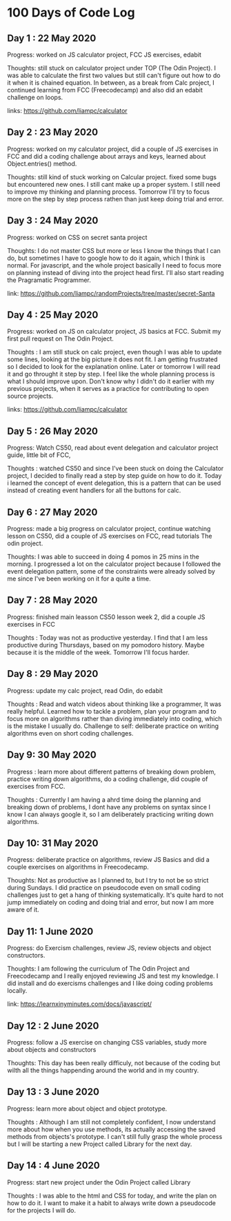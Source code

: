<!-- # 100 Days Of Code - Log

### Day 0: February 30, 2016 (Example 1)
##### (delete me or comment me out)

**Today's Progress**: Fixed CSS, worked on canvas functionality for the app.

**Thoughts:** I really struggled with CSS, but, overall, I feel like I am slowly getting better at it. Canvas is still new for me, but I managed to figure out some basic functionality.

**Link to work:** [Calculator App](http://www.example.com)

### Day 0: February 30, 2016 (Example 2)
##### (delete me or comment me out)

**Today's Progress**: Fixed CSS, worked on canvas functionality for the app.

**Thoughts**: I really struggled with CSS, but, overall, I feel like I am slowly getting better at it. Canvas is still new for me, but I managed to figure out some basic functionality.

**Link(s) to work**: [Calculator App](http://www.example.com)


### Day 1: June 27, Monday

**Today's Progress**: I've gone through many exercises on FreeCodeCamp.

**Thoughts** I've recently started coding, and it's a great feeling when I finally solve an algorithm challenge after a lot of attempts and hours spent.

**Link(s) to work**
1. [Find the Longest Word in a String](https://www.freecodecamp.com/challenges/find-the-longest-word-in-a-string)
2. [Title Case a Sentence](https://www.freecodecamp.com/challenges/title-case-a-sentence) -->



# 100 Days of Code Log

## Day 1 : 22 May 2020 

Progress: worked on JS calculator project, FCC JS exercises, edabit 

Thoughts: still stuck on calculator project under TOP (The Odin Project). I was able to calculate the first two values but still can't figure out how to do it when it is chained equation. In between, as a break from Calc project, I continued learning from FCC (Freecodecamp) and also did an edabit challenge on loops. 

links: https://github.com/liampc/calculator


## Day 2 : 23 May 2020 

Progress: worked on my calculator project, did a couple of JS exercises in FCC and did a coding challenge about arrays and keys, learned about Object.entries() method.

Thoughts: still kind of stuck working on Calcular project. fixed some bugs but encountered new ones. I still cant make up a proper system. I still need to improve my thinking and planning process. Tomorrow I'll try to focus more on the step by step process rathen than just keep doing trial and error. 


## Day 3 : 24 May 2020 

Progress: worked on CSS on secret santa project

Thoughts: I do not master CSS but more or less I know the things that I can do, but sometimes I have to google how to do it again, which I think is normal. For javascript, and the whole project basically I need to focus more on planning instead of diving into the project head first. I'll also start reading the Pragramatic Programmer.

link: https://github.com/liampc/randomProjects/tree/master/secret-Santa

## Day 4 : 25 May 2020 

Progress: worked on JS on calculator project, JS basics at FCC. Submit my first pull request on The Odin Project.

Thoughts : I am still stuck on calc project, even though I was able to update some lines, looking at the big picture it does not fit. I am getting frustrated so I decided to look for the explanation online. Later or tomorrow I will read it and go throught it step by step. I feel like the whole planning process is what I should improve upon.  Don't know why I didn't do it earlier with my previous projects, when it serves as a practice for contributing to open source projects. 

links: https://github.com/liampc/calculator


## Day 5 : 26 May 2020 

Progress: Watch CS50, read about event delegation and calculator project guide, little bit of FCC, 

Thoughts : watched CS50 and since I've been stuck on doing the Calculator project, I decided to finally read a step by step guide on how to do it. Today i learned the concept of event delegation, this is a pattern that can be used instead of creating event handlers for all the buttons for calc.


## Day 6 : 27 May 2020 

Progress: made a big progress on calculator project, continue watching lesson on CS50, did a couple of JS exercises on FCC, read tutorials The odin project.

Thoughts: I was able to succeed in doing 4 pomos in 25 mins in the morning. I progressed a lot on the calculator project because I followed the event delegation pattern, some of the constraints were already solved by me since I've been working on it for a quite a time. 


## Day 7 : 28 May 2020 

Progress: finished main leasson CS50 lesson week 2, did a couple JS exercises in FCC

Thoughts : Today was not as productive yesterday. I find that I am less productive during Thursdays, based on my pomodoro history. Maybe because it is the middle of the week. Tomorrow I'll focus harder.

## Day 8 : 29 May 2020 

Progress: update my calc project, read Odin, do edabit

Thoughts : Read and watch videos about thinking like a programmer, It was really helpful. Learned how to tackle a problem, plan your program and to focus more on algorithms rather than diving immediately into coding, which is the mistake I usually do. Challenge to self: deliberate practice on writing algorithms even on short coding challenges.

## Day 9: 30 May 2020 

Progress : learn more about different patterns of breaking down problem, practice writing down algorithms, do a coding challenge, did couple of exercises from FCC.

Thoughts : Currently I am having a ahrd time doing the planning and breaking down of problems, I dont have any problems on syntax since I know I can always google it, so I am deliberately practicing writing down algorithms. 

## Day 10: 31 May 2020

Progress: deliberate practice on algorithms, review JS Basics and did a couple exercises on algorithms in Freecodecamp. 

Thoughts: Not as productive as I planned to, but I try to not be so strict during Sundays. I did practice on pseudocode even on small coding challenges just to get a hang of thinking systematically. It's quite hard to not jump immediately on coding and doing trial and error, but now I am more aware of it.

## Day 11: 1 June 2020

Progress: do Exercism challenges, review JS, review objects and object constructors. 

Thoughts: I am following the curriculum of The Odin Project and Freecodecamp and I really enjoyed reviewing JS and test my knowledge. I did install and do exercisms challenges and I like doing coding problems locally.

link: https://learnxinyminutes.com/docs/javascript/

## Day 12 : 2 June 2020

Progress: follow a JS exercise on changing CSS variables, study more about objects and constructors

Thoughts: This day has been really difficuly, not because of the coding but wilth all the things happending around the world and in my country. 

## Day 13 : 3 June 2020

Progress: learn more about object and object prototype. 

Thoughts : Although I am still not completely confident, I now understand more about how when you use methods, its actually accessing the saved methods from objects's prototype. I can't still fully grasp the whole process but I will be starting a new Project called Library for the next day.

## Day 14 : 4 June 2020

Progress: start new project under the Odin Project called Library

Thoughts :  I  was able to the html and CSS for today, and write the plan on how to do it. I want to make it a habit to always write down a pseudocode for the projects I will do.

